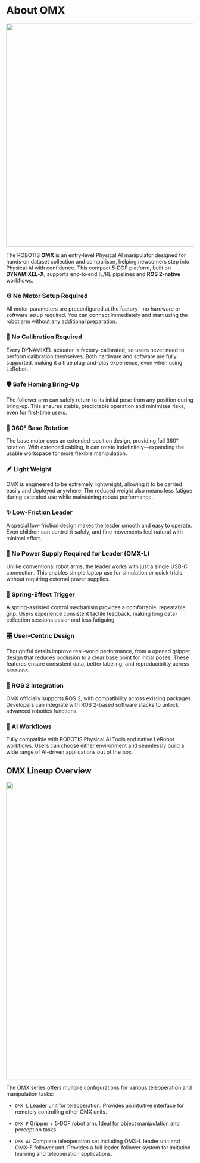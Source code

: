 # About OMX

<img src="/quick_start_guide/omx/main_image.webp" width="600"/>

The ROBOTIS **OMX** is an entry‑level Physical AI manipulator designed for hands‑on dataset collection and comparison, helping newcomers step into Physical AI with confidence. This compact 5‑DOF platform, built on **DYNAMIXEL‑X**, supports end‑to‑end IL/RL pipelines and **ROS 2‑native** workflows.

### ⚙️ No Motor Setup Required
All motor parameters are preconfigured at the factory—no hardware or software setup required. You can connect immediately and start using the robot arm without any additional preparation.

### 🔌 No Calibration Required
Every DYNAMIXEL actuator is factory-calibrated, so users never need to perform calibration themselves. Both hardware and software are fully supported, making it a true plug-and-play experience, even when using LeRobot.

### 🛡️ Safe Homing Bring-Up
The follower arm can safely return to its initial pose from any position during bring-up. This ensures stable, predictable operation and minimizes risks, even for first-time users.

### 🧭 360° Base Rotation
The base motor uses an extended-position design, providing full 360° rotation. With extended cabling, it can rotate indefinitely—expanding the usable workspace for more flexible manipulation.

### 🪶 Light Weight
OMX is engineered to be extremely lightweight, allowing it to be carried easily and deployed anywhere. The reduced weight also means less fatigue during extended use while maintaining robust performance.

### ✨ Low-Friction Leader
A special low-friction design makes the leader smooth and easy to operate. Even children can control it safely, and fine movements feel natural with minimal effort.

### 🔋 No Power Supply Required for Leader (OMX-L)
Unlike conventional robot arms, the leader works with just a single USB-C connection. This enables simple laptop use for simulation or quick trials without requiring external power supplies.

### 🎯 Spring-Effect Trigger
A spring-assisted control mechanism provides a comfortable, repeatable grip. Users experience consistent tactile feedback, making long data-collection sessions easier and less fatiguing.

### 🎛️ User-Centric Design
Thoughtful details improve real-world performance, from a opened gripper design that reduces occlusion to a clear base point for initial poses. These features ensure consistent data, better labeling, and reproducibility across sessions.

### 🤖 ROS 2 Integration
OMX officially supports ROS 2, with compatibility across existing packages. Developers can integrate with ROS 2-based software stacks to unlock advanced robotics functions.

### 🔄 AI Workflows
Fully compatible with ROBOTIS Physical AI Tools and native LeRobot workflows. Users can choose either environment and seamlessly build a wide range of AI-driven applications out of the box.

## OMX Lineup Overview

<img src="/overview/omx_models.png" width="800"/>

The OMX series offers multiple configurations for various teleoperation and manipulation tasks:

- `OMX-L`
  Leader unit for teleoperation. Provides an intuitive interface for remotely controlling other OMX units.

- `OMX-F`
  Gripper + 5‑DOF robot arm. Ideal for object manipulation and perception tasks.

- `OMX-AI`
  Complete teleoperation set including OMX-L leader unit and OMX-F follower unit.
  Provides a full leader-follower system for imitation learning and teleoperation applications.
